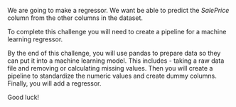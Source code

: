 We are going to make a regressor. We want be able to predict the *SalePrice* column from the other columns in the dataset.

To complete this challenge you will need to create a pipeline for a machine learning regressor.

By the end of this challenge, you will use pandas to prepare data so they can
put it into a machine learning model. This includes - taking a raw data file and
removing or calculating missing values. Then you will create a pipeline to
standardize the numeric values and create dummy columns. Finally, you will add a regressor.

Good luck!


